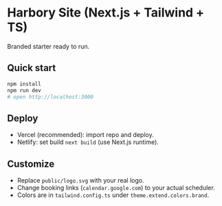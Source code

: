 # Harbory Site (Next.js + Tailwind + TS)

Branded starter ready to run.

## Quick start
```bash
npm install
npm run dev
# open http://localhost:3000
```

## Deploy
- Vercel (recommended): import repo and deploy.
- Netlify: set build `next build` (use Next.js runtime).

## Customize
- Replace `public/logo.svg` with your real logo.
- Change booking links (`calendar.google.com`) to your actual scheduler.
- Colors are in `tailwind.config.ts` under `theme.extend.colors.brand`.
